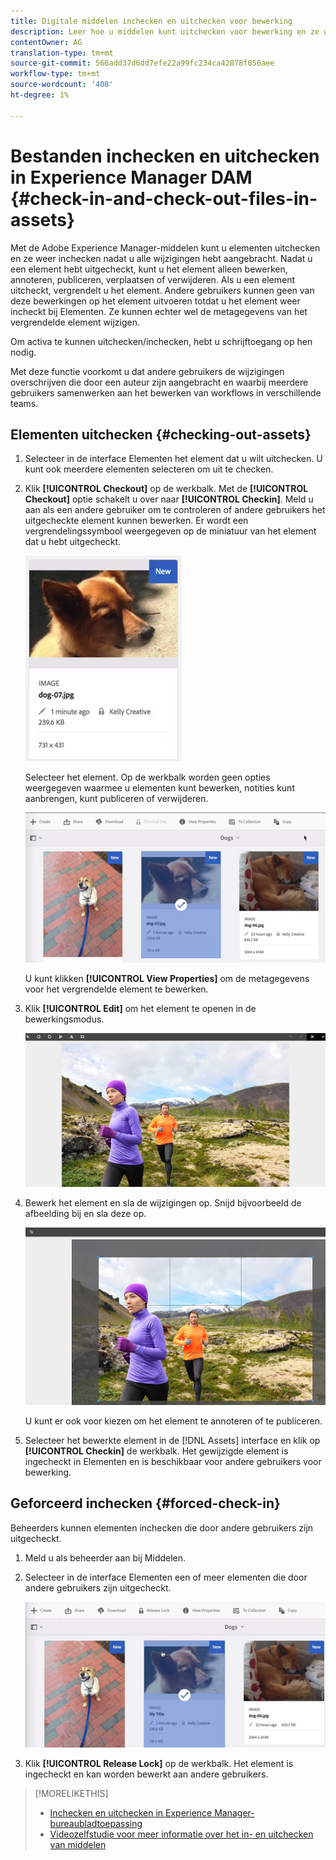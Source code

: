 ```yaml
---
title: Digitale middelen inchecken en uitchecken voor bewerking
description: Leer hoe u middelen kunt uitchecken voor bewerking en ze weer kunt inchecken nadat de wijzigingen zijn voltooid.
contentOwner: AG
translation-type: tm+mt
source-git-commit: 566add37d6dd7efe22a99fc234ca42878f050aee
workflow-type: tm+mt
source-wordcount: '408'
ht-degree: 1%

---
```



# Bestanden inchecken en uitchecken in Experience Manager DAM {#check-in-and-check-out-files-in-assets}

Met de Adobe Experience Manager-middelen kunt u elementen uitchecken en ze weer inchecken nadat u alle wijzigingen hebt aangebracht. Nadat u een element hebt uitgecheckt, kunt u het element alleen bewerken, annoteren, publiceren, verplaatsen of verwijderen. Als u een element uitcheckt, vergrendelt u het element. Andere gebruikers kunnen geen van deze bewerkingen op het element uitvoeren totdat u het element weer incheckt bij Elementen. Ze kunnen echter wel de metagegevens van het vergrendelde element wijzigen.

Om activa te kunnen uitchecken/inchecken, hebt u schrijftoegang op hen nodig.

Met deze functie voorkomt u dat andere gebruikers de wijzigingen overschrijven die door een auteur zijn aangebracht en waarbij meerdere gebruikers samenwerken aan het bewerken van workflows in verschillende teams.

## Elementen uitchecken {#checking-out-assets}

1. Selecteer in de interface Elementen het element dat u wilt uitchecken. U kunt ook meerdere elementen selecteren om uit te checken.
1. Klik **[!UICONTROL Checkout]** op de werkbalk.
Met de **[!UICONTROL Checkout]** optie schakelt u over naar **[!UICONTROL Checkin]**.
Meld u aan als een andere gebruiker om te controleren of andere gebruikers het uitgecheckte element kunnen bewerken. Er wordt een vergrendelingssymbool weergegeven op de miniatuur van het element dat u hebt uitgecheckt.

   ![chlimage_1-471](assets/chlimage_1-471.png)

   Selecteer het element. Op de werkbalk worden geen opties weergegeven waarmee u elementen kunt bewerken, notities kunt aanbrengen, kunt publiceren of verwijderen.

   ![chlimage_1-472](assets/chlimage_1-472.png)

   U kunt klikken **[!UICONTROL View Properties]** om de metagegevens voor het vergrendelde element te bewerken.

1. Klik **[!UICONTROL Edit]** om het element te openen in de bewerkingsmodus.

   ![chlimage_1-473](assets/chlimage_1-473.png)

1. Bewerk het element en sla de wijzigingen op. Snijd bijvoorbeeld de afbeelding bij en sla deze op.

   ![chlimage_1-474](assets/chlimage_1-474.png)

   U kunt er ook voor kiezen om het element te annoteren of te publiceren.

1. Selecteer het bewerkte element in de [!DNL Assets] interface en klik op **[!UICONTROL Checkin]** de werkbalk. Het gewijzigde element is ingecheckt in Elementen en is beschikbaar voor andere gebruikers voor bewerking.

## Geforceerd inchecken {#forced-check-in}

Beheerders kunnen elementen inchecken die door andere gebruikers zijn uitgecheckt.

1. Meld u als beheerder aan bij Middelen.
1. Selecteer in de interface Elementen een of meer elementen die door andere gebruikers zijn uitgecheckt.

   ![chlimage_1-476](assets/chlimage_1-476.png)

1. Klik **[!UICONTROL Release Lock]** op de werkbalk. Het element is ingecheckt en kan worden bewerkt aan andere gebruikers.

>[!MORELIKETHIS]
>
>* [Inchecken en uitchecken in Experience Manager-bureaubladtoepassing](https://docs.adobe.com/content/help/en/experience-manager-desktop-app/using/using.html#how-app-works2)
>* [Videozelfstudie voor meer informatie over het in- en uitchecken van middelen](https://docs.adobe.com/content/help/en/experience-manager-learn/assets/collaboration/checkin-checkout-technical-video-understand.html)

